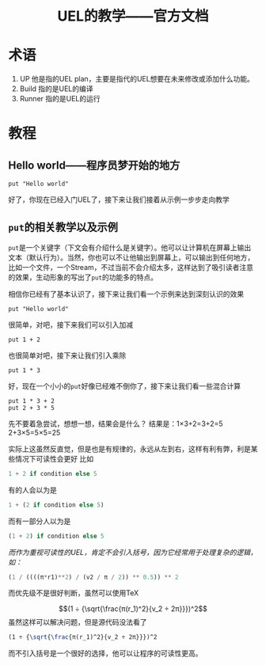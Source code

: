 <h1 align="center">UEL的教学——官方文档</h1>

# 术语
1. UP
他是指的UEL plan，主要是指代的UEL想要在未来修改或添加什么功能。
2. Build
指的是UEL的编译
3. Runner
指的是UEL的运行
# 教程
## Hello world——程序员梦开始的地方
```
put "Hello world"
```
好了，你现在已经入门UEL了，接下来让我们接着从示例一步步走向教学
## `put`的相关教学以及示例
`put`是一个关键字（下文会有介绍什么是关键字）。他可以让计算机在屏幕上输出文本（默认行为）。当然，你也可以不让他输出到屏幕上，可以输出到任何地方，比如一个文件，一个Stream，不过当前不会介绍太多，这样达到了吸引读者注意的效果，生动形象的写出了`put`的功能多的特点。

相信你已经有了基本认识了，接下来让我们看一个示例来达到深刻认识的效果
```
put "Hello world"
```
很简单，对吧，接下来我们可以引入加减
```
put 1 + 2
```
也很简单对吧，接下来让我们引入乘除
```
put 1 * 3
```
好，现在一个小小的`put`好像已经难不倒你了，接下来让我们看一些混合计算
```
put 1 * 3 + 2
put 2 + 3 * 5
```
先不要着急尝试，想想一想，结果会是什么？
结果是：1×3+2=3+2=5<br>
2+3×5=5×5=25

实际上这虽然反直觉，但是也是有规律的，永远从左到右，这样有利有弊，利是某些情况下可读性会更好
比如
```python
1 + 2 if condition else 5
```
有的人会以为是
```python
1 + (2 if condition else 5)
```
而有一部分人以为是
```python
(1 + 2) if condition else 5
```
*而作为重视可读性的UEL，肯定不会引入括号，因为它经常用于处理复杂的逻辑，如：*
```python
(1 / ((((π*r1)**2) / (v2 / π / 2)) ** 0.5)) ** 2
```
而优先级不是很好判断，虽然可以使用TeX

$$(1 ÷ {\sqrt{\frac{π(r_1)^2}{v_2 ÷ 2π}}})^2$$
虽然这样可以解决问题，但是源代码没法看了
```tex
(1 ÷ {\sqrt{\frac{π(r_1)^2}{v_2 ÷ 2π}}})^2
```

而不引入括号是一个很好的选择，他可以让程序的可读性更高。